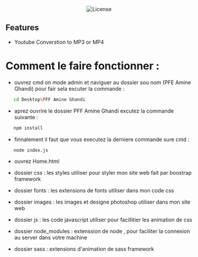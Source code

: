 <p align="center"><img src="https://i.postimg.cc/HLGVV2TJ/Plan-de-travail-1.png" alt="License"></a></p>

## Features

- Youtube Converstion to MP3 or MP4

# Comment le faire fonctionner :


 - ouvrez cmd on mode admin et naviguer au dossier sou nom (PFE Amine Ghandi) pour fair sela excuter la commande :
```sh
   cd Desktop\PFF Amine Ghandi
```
 - aprez ouvrire le dossier PFF Amine Ghandi excutez la commande suivante :
```sh
   npm install
```
 - finnalement il faut que vous executez la derniere commande sure cmd :
```sh
   node index.js
```
- ouvrez Home.html 
 
 
- dossier css : les styles utiliser pour styler mon site web fait par boostrap framework
- dossier fonts : les extensions de fonts utiliser dans mon code css
- dossier images : les images et designe photoshop utiliser dans mon site web
- dossier js : les code javascript utiliser pour facillitier les animation de css
- dossier node_modules : extenssion de node , pour faciliter la connexion au server dans votre machine
- dossier sass : extensions d'animation de sass framework
